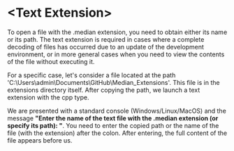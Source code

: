 # \<Text Extension\>
To open a file with the .median extension, you need to obtain either its name or its path. The text extension is required in cases where a complete decoding of files has occurred due to an update of the development environment, or in more general cases when you need to view the contents of the file without executing it.

For a specific case, let's consider a file located at the path 'C:\Users\admin\Documents\GitHub\Median_Extensions'. This file is in the extensions directory itself. After copying the path, we launch a text extension with the cpp type.

We are presented with a standard console (Windows/Linux/MacOS) and the message **"Enter the name of the text file with the .median extension (or specify its path): "**. You need to enter the copied path or the name of the file (with the extension) after the colon.
After entering, the full content of the file appears before us.
